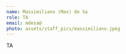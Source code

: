 ```yaml
---
name: Massimiliano (Max) de Sa
role: TA
email: mdesa@
photo: assets/staff_pics/massimiliano.jpeg
---
```


TA